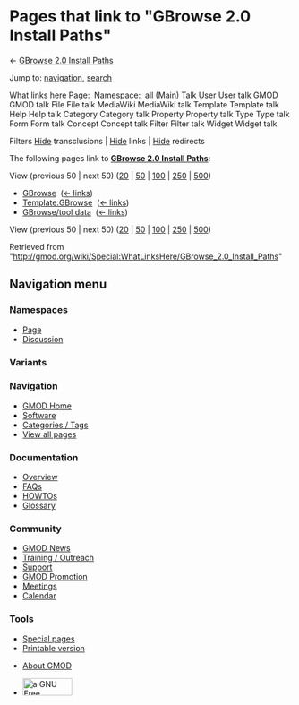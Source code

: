 <div id="mw-page-base" class="noprint">

</div>

<div id="mw-head-base" class="noprint">

</div>

<div id="content" class="mw-body" role="main">

<span id="top"></span>

<div id="mw-js-message" style="display:none;">

</div>



# <span dir="auto">Pages that link to "GBrowse 2.0 Install Paths"</span>

<div id="bodyContent">

<div id="contentSub">

← [GBrowse 2.0 Install
Paths](/wiki/GBrowse_2.0_Install_Paths "GBrowse 2.0 Install Paths")

</div>

<div id="jump-to-nav" class="mw-jump">

Jump to: [navigation](#mw-navigation), [search](#p-search)

</div>

<div id="mw-content-text">

What links here Page:  Namespace:  all (Main) Talk User User talk GMOD
GMOD talk File File talk MediaWiki MediaWiki talk Template Template talk
Help Help talk Category Category talk Property Property talk Type Type
talk Form Form talk Concept Concept talk Filter Filter talk Widget
Widget talk

Filters
[Hide](/mediawiki/index.php?title=Special:WhatLinksHere/GBrowse_2.0_Install_Paths&hidetrans=1 "Special:WhatLinksHere/GBrowse 2.0 Install Paths")
transclusions \|
[Hide](/mediawiki/index.php?title=Special:WhatLinksHere/GBrowse_2.0_Install_Paths&hidelinks=1 "Special:WhatLinksHere/GBrowse 2.0 Install Paths")
links \|
[Hide](/mediawiki/index.php?title=Special:WhatLinksHere/GBrowse_2.0_Install_Paths&hideredirs=1 "Special:WhatLinksHere/GBrowse 2.0 Install Paths")
redirects

The following pages link to **[GBrowse 2.0 Install
Paths](/wiki/GBrowse_2.0_Install_Paths "GBrowse 2.0 Install Paths")**:

View (previous 50 \| next 50)
([20](/mediawiki/index.php?title=Special:WhatLinksHere/GBrowse_2.0_Install_Paths&limit=20 "Special:WhatLinksHere/GBrowse 2.0 Install Paths")
\|
[50](/mediawiki/index.php?title=Special:WhatLinksHere/GBrowse_2.0_Install_Paths&limit=50 "Special:WhatLinksHere/GBrowse 2.0 Install Paths")
\|
[100](/mediawiki/index.php?title=Special:WhatLinksHere/GBrowse_2.0_Install_Paths&limit=100 "Special:WhatLinksHere/GBrowse 2.0 Install Paths")
\|
[250](/mediawiki/index.php?title=Special:WhatLinksHere/GBrowse_2.0_Install_Paths&limit=250 "Special:WhatLinksHere/GBrowse 2.0 Install Paths")
\|
[500](/mediawiki/index.php?title=Special:WhatLinksHere/GBrowse_2.0_Install_Paths&limit=500 "Special:WhatLinksHere/GBrowse 2.0 Install Paths"))

- [GBrowse](/wiki/GBrowse "GBrowse") ‎
  <span class="mw-whatlinkshere-tools">([←
  links](/mediawiki/index.php?title=Special:WhatLinksHere&target=GBrowse "Special:WhatLinksHere"))</span>
- [Template:GBrowse](/wiki/Template:GBrowse "Template:GBrowse") ‎
  <span class="mw-whatlinkshere-tools">([←
  links](/mediawiki/index.php?title=Special:WhatLinksHere&target=Template%3AGBrowse "Special:WhatLinksHere"))</span>
- [GBrowse/tool data](/wiki/GBrowse/tool_data "GBrowse/tool data") ‎
  <span class="mw-whatlinkshere-tools">([←
  links](/mediawiki/index.php?title=Special:WhatLinksHere&target=GBrowse%2Ftool+data "Special:WhatLinksHere"))</span>

View (previous 50 \| next 50)
([20](/mediawiki/index.php?title=Special:WhatLinksHere/GBrowse_2.0_Install_Paths&limit=20 "Special:WhatLinksHere/GBrowse 2.0 Install Paths")
\|
[50](/mediawiki/index.php?title=Special:WhatLinksHere/GBrowse_2.0_Install_Paths&limit=50 "Special:WhatLinksHere/GBrowse 2.0 Install Paths")
\|
[100](/mediawiki/index.php?title=Special:WhatLinksHere/GBrowse_2.0_Install_Paths&limit=100 "Special:WhatLinksHere/GBrowse 2.0 Install Paths")
\|
[250](/mediawiki/index.php?title=Special:WhatLinksHere/GBrowse_2.0_Install_Paths&limit=250 "Special:WhatLinksHere/GBrowse 2.0 Install Paths")
\|
[500](/mediawiki/index.php?title=Special:WhatLinksHere/GBrowse_2.0_Install_Paths&limit=500 "Special:WhatLinksHere/GBrowse 2.0 Install Paths"))

</div>

<div class="printfooter">

Retrieved from
"<http://gmod.org/wiki/Special:WhatLinksHere/GBrowse_2.0_Install_Paths>"

</div>

<div id="catlinks" class="catlinks catlinks-allhidden">

</div>

<div class="visualClear">

</div>

</div>

</div>

<div id="mw-navigation">

## Navigation menu

<div id="mw-head">



<div id="left-navigation">

<div id="p-namespaces" class="vectorTabs" role="navigation"
aria-labelledby="p-namespaces-label">

### Namespaces

- <span id="ca-nstab-main"><a href="/wiki/GBrowse_2.0_Install_Paths" accesskey="c"
  title="View the content page [c]">Page</a></span>
- <span id="ca-talk"><a
  href="/mediawiki/index.php?title=Talk:GBrowse_2.0_Install_Paths&amp;action=edit&amp;redlink=1"
  accesskey="t"
  title="Discussion about the content page [t]">Discussion</a></span>

</div>

<div id="p-variants" class="vectorMenu emptyPortlet" role="navigation"
aria-labelledby="p-variants-label">

### 

### Variants[](#)

<div class="menu">

</div>

</div>

</div>

<div id="right-navigation">





</div>



</div>

</div>

</div>

<div id="mw-panel">

<div id="p-logo" role="banner">

<a href="/wiki/Main_Page"
style="background-image: url(http://gmod.org/images/GMOD-cogs.png);"
title="Visit the main page"></a>

</div>

<div id="p-Navigation" class="portal" role="navigation"
aria-labelledby="p-Navigation-label">

### Navigation

<div class="body">

- <span id="n-GMOD-Home">[GMOD Home](/wiki/Main_Page)</span>
- <span id="n-Software">[Software](/wiki/GMOD_Components)</span>
- <span id="n-Categories-.2F-Tags">[Categories /
  Tags](/wiki/Categories)</span>
- <span id="n-View-all-pages">[View all
  pages](/wiki/Special:AllPages)</span>

</div>

</div>

<div id="p-Documentation" class="portal" role="navigation"
aria-labelledby="p-Documentation-label">

### Documentation

<div class="body">

- <span id="n-Overview">[Overview](/wiki/Overview)</span>
- <span id="n-FAQs">[FAQs](/wiki/Category:FAQ)</span>
- <span id="n-HOWTOs">[HOWTOs](/wiki/Category:HOWTO)</span>
- <span id="n-Glossary">[Glossary](/wiki/Glossary)</span>

</div>

</div>

<div id="p-Community" class="portal" role="navigation"
aria-labelledby="p-Community-label">

### Community

<div class="body">

- <span id="n-GMOD-News">[GMOD News](/wiki/GMOD_News)</span>
- <span id="n-Training-.2F-Outreach">[Training /
  Outreach](/wiki/Training_and_Outreach)</span>
- <span id="n-Support">[Support](/wiki/Support)</span>
- <span id="n-GMOD-Promotion">[GMOD
  Promotion](/wiki/GMOD_Promotion)</span>
- <span id="n-Meetings">[Meetings](/wiki/Meetings)</span>
- <span id="n-Calendar">[Calendar](/wiki/Calendar)</span>

</div>

</div>

<div id="p-tb" class="portal" role="navigation"
aria-labelledby="p-tb-label">

### Tools

<div class="body">

- <span id="t-specialpages"><a href="/wiki/Special:SpecialPages" accesskey="q"
  title="A list of all special pages [q]">Special pages</a></span>
- <span id="t-print"><a
  href="/mediawiki/index.php?title=Special:WhatLinksHere/GBrowse_2.0_Install_Paths&amp;printable=yes"
  rel="alternate" accesskey="p"
  title="Printable version of this page [p]">Printable version</a></span>

</div>

</div>

</div>

</div>

<div id="footer" role="contentinfo">

- <span id="footer-places-about">[About
  GMOD](/wiki/GMOD:About "GMOD:About")</span>

<!-- -->

- <span id="footer-copyrightico">[<img src="http://www.gnu.org/graphics/gfdl-logo-small.png" width="88"
  height="31" alt="a GNU Free Documentation License" />](http://www.gnu.org/licenses/fdl-1.3.html)</span>


<div style="clear:both">

</div>

</div>
